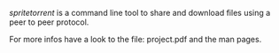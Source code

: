

*spritetorrent* is a command line tool to share and download files
using a peer to peer protocol.

For more infos have a look to the file: project.pdf and the man pages.

